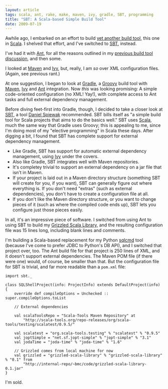 ```yaml
---
layout: article
tags: scala, ant, rake, make, maven, ivy, gradle, SBT, programming
title: "SBT: A Scala-based Simple Build Tool"
date: 2009-07-19
---
```


Awhile ago, I embarked on an effort to build [yet another build tool][],
this one in [Scala][]. I shelved that effort, and I've switched to [SBT][],
instead.

I've had it with [Ant][], for all the reasons outlined in my
[previous build tool discussion][], and then some.

I looked at [Maven][] and [Ivy][], but, really, I am *so* over XML
configuration files. (Again, see previous rant.)

At one suggestion, I began to look at [Gradle][], a [Groovy][] build tool
with [Maven][], [Ivy][] and [Ant](http://ant.apache.org/) integration. Now
*this* was looking promising: A simple code-oriented configuration (no XML!
Yay!), with complete access to Ant tasks and full external dependency
management.

Before diving feet-first into Gradle, though, I decided to take a closer
look at [SBT][], a tool [Daniel Spiewak][] recommended. SBT bills itself as
"a simple build tool for Scala projects that aims to do the basics well."
SBT uses [Scala][], much the same way that Gradle uses Groovy; this is
appealing to me, since I'm doing most of my "elective programming" in Scala
these days. After digging a bit, I found that SBT has complete support for
external dependency management.

- Like Gradle, SBT has support for automatic external dependency
  management, using [Ivy][] under the covers.
- Also like Gradle, SBT integrates well with Maven repositories.
- It's completey trivial to support an external dependency on a jar file
  that isn't in Maven.
- If your project is laid out in a Maven directory structure (something SBT
  will create for you, if you want), SBT can generally figure out where
  everything is. If you don't need "extras" (such as external
  dependencies), you don't have to create a configuration file at all.
- If you don't like the Maven directory structure, or you want to change
  pieces of it (such as where the compiled code ends up), SBT lets you
  configure just those pieces easily.

In all, it's an impressive piece of software. I switched from using Ant to
using SBT to build my [Grizzled Scala Library][], and the resulting
configuration file was 15 lines long, including blank lines and comments.

I'm building a Scala-based replacement for my Python [sqlcmd][] tool
(because I've come to prefer JDBC to Python's DB API), and I switched that
project over, too. The Ant build file for that project is 250 lines of XML,
and it doesn't support external dependencies. The Maven POM file (if there
were one) would, of course, be smaller than that. But the configuration
file for SBT is trivial, and far more readable than a `pom.xml` file:

    import sbt._
    
    class SQLShellProject(info: ProjectInfo) extends DefaultProject(info)
    {
        override def compileOptions = Unchecked :: super.compileOptions.toList
    
        // External dependencies
    
        val scalaToolsRepo = "Scala-Tools Maven Repository" at 
            "http://scala-tools.org/repo-releases/org/scala-tools/testing/scalatest/0.9.5/"
    
        val scalatest = "org.scala-tools.testing" % "scalatest" % "0.9.5"
        val joptSimple = "net.sf.jopt-simple" % "jopt-simple" % "3.1"
        val jodaTime = "joda-time" % "joda-time" % "1.6"
    
        // Grizzled comes from local machine for now
        val grizzled = "grizzled-scala-library" % "grizzled-scala-library" % "0.1" from 
            "http://internal-repo/~bmc/code/grizzled-scala-library-0.1.jar"
    }

I'm sold.

[yet another build tool]: /id/87/
[Scala]: http://www.scala-lang.org/
[SBT]: http://code.google.com/p/simple-build-tool/
[Ant]: http://ant.apache.org/
[previous build tool discussion]: /id/87/
[Maven]: http://maven.apache.org/
[Ivy]: http://ant.apache.org/ivy/
[Gradle]: http://www.gradle.org/
[Groovy]: http://groovy.codehaus.org/
[Maven]: http://maven.apache.org/
[Ivy]: http://ant.apache.org/ivy/
[SBT]: http://code.google.com/p/simple-build-tool/
[Scala]: http://www.scala-lang.org/
[Ivy]: http://ant.apache.org/ivy/
[Grizzled Scala Library]: https://github.com/bmc/grizzled-scala/tree
[sqlcmd]: http://software.clapper.org/python/sqlcmd/
[Daniel Spiewak]: http://www.codecommit.com/blog/
